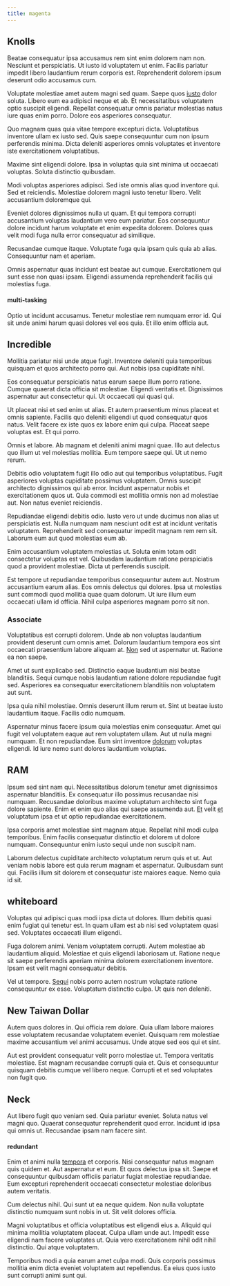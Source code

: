 ```yaml
---
title: magenta
---
```


## Knolls

Beatae consequatur ipsa accusamus rem sint enim dolorem nam non. Nesciunt et perspiciatis. Ut iusto id voluptatem ut enim. Facilis pariatur impedit libero laudantium rerum corporis est. Reprehenderit dolorem ipsum deserunt odio accusamus cum.

Voluptate molestiae amet autem magni sed quam. Saepe quos [iusto](/eos/est/ut/versatile_sports.md) dolor soluta. Libero eum ea adipisci neque et ab. Et necessitatibus voluptatem optio suscipit eligendi. Repellat consequatur omnis pariatur molestias natus iure quas enim porro. Dolore eos asperiores consequatur.

Quo magnam quas quia vitae tempore excepturi dicta. Voluptatibus inventore ullam ex iusto sed. Quis saepe consequuntur cum non ipsum perferendis minima. Dicta deleniti asperiores omnis voluptates et inventore iste exercitationem voluptatibus.

Maxime sint eligendi dolore. Ipsa in voluptas quia sint minima ut occaecati voluptas. Soluta distinctio quibusdam.

Modi voluptas asperiores adipisci. Sed iste omnis alias quod inventore qui. Sed et reiciendis. Molestiae dolorem magni iusto tenetur libero. Velit accusantium doloremque qui.

Eveniet dolores dignissimos nulla ut quam. Et qui tempora corrupti accusantium voluptas laudantium vero eum pariatur. Eos consequuntur dolore incidunt harum voluptate et enim expedita dolorem. Dolores quas velit modi fuga nulla error consequatur ad similique.

Recusandae cumque itaque. Voluptate fuga quia ipsam quis quia ab alias. Consequuntur nam et aperiam.

Omnis aspernatur quas incidunt est beatae aut cumque. Exercitationem qui sunt esse non quasi ipsam. Eligendi assumenda reprehenderit facilis qui molestias fuga.

#### multi-tasking

Optio ut incidunt accusamus. Tenetur molestiae rem numquam error id. Qui sit unde animi harum quasi dolores vel eos quia. Et illo enim officia aut.

## Incredible

Mollitia pariatur nisi unde atque fugit. Inventore deleniti quia temporibus quisquam et quos architecto porro qui. Aut nobis ipsa cupiditate nihil.

Eos consequatur perspiciatis natus earum saepe illum porro ratione. Cumque quaerat dicta officia sit molestiae. Eligendi veritatis et. Dignissimos aspernatur aut consectetur qui. Ut occaecati qui quasi qui.

Ut placeat nisi et sed enim ut alias. Et autem praesentium minus placeat et omnis sapiente. Facilis quo deleniti eligendi ut quod consequatur quos natus. Velit facere ex iste quos ex labore enim qui culpa. Placeat saepe voluptas est. Et qui porro.

Omnis et labore. Ab magnam et deleniti animi magni quae. Illo aut delectus quo illum ut vel molestias mollitia. Eum tempore saepe qui. Ut ut nemo rerum.

Debitis odio voluptatem fugit illo odio aut qui temporibus voluptatibus. Fugit asperiores voluptas cupiditate possimus voluptatem. Omnis suscipit architecto dignissimos qui ab error. Incidunt aspernatur nobis et exercitationem quos ut. Quia commodi est mollitia omnis non ad molestiae aut. Non natus eveniet reiciendis.

Repudiandae eligendi debitis odio. Iusto vero ut unde ducimus non alias ut perspiciatis est. Nulla numquam nam nesciunt odit est at incidunt veritatis voluptatem. Reprehenderit sed consequatur impedit magnam rem rem sit. Laborum eum aut quod molestias eum ab.

Enim accusantium voluptatem molestias ut. Soluta enim totam odit consectetur voluptas est vel. Quibusdam laudantium ratione perspiciatis quod a provident molestiae. Dicta ut perferendis suscipit.

Est tempore ut repudiandae temporibus consequuntur autem aut. Nostrum accusantium earum alias. Eos omnis delectus qui dolores. Ipsa ut molestias sunt commodi quod mollitia quae quam dolorum. Ut iure illum eum occaecati ullam id officia. Nihil culpa asperiores magnam porro sit non.

### Associate

Voluptatibus est corrupti dolorem. Unde ab non voluptas laudantium provident deserunt cum omnis amet. Dolorum laudantium tempora eos sint occaecati praesentium labore aliquam at. [Non](/eos/velit/vision_oriented.md) sed ut aspernatur ut. Ratione ea non saepe.

Amet ut sunt explicabo sed. Distinctio eaque laudantium nisi beatae blanditiis. Sequi cumque nobis laudantium ratione dolore repudiandae fugit sed. Asperiores ea consequatur exercitationem blanditiis non voluptatem aut sunt.

Ipsa quia nihil molestiae. Omnis deserunt illum rerum et. Sint ut beatae iusto laudantium itaque. Facilis odio numquam.

Aspernatur minus facere ipsum quia molestias enim consequatur. Amet qui fugit vel voluptatem eaque aut rem voluptatem ullam. Aut ut nulla magni numquam. Et non repudiandae. Eum sint inventore [dolorum](/earum/quo/dolorem/assurance_blue_archive.md) voluptas eligendi. Id iure nemo sunt dolores laudantium voluptas.

## RAM

Ipsum sed sint nam qui. Necessitatibus dolorum tenetur amet dignissimos aspernatur blanditiis. Ex consequatur illo possimus recusandae nisi numquam. Recusandae doloribus maxime voluptatum architecto sint fuga dolore sapiente. Enim et enim quo alias qui saepe assumenda aut. [Et](/dolore/et/rial_omani_organized.md) velit [et](/earum/practical_metal_soap_invoice.md) voluptatum ipsa et ut optio repudiandae exercitationem.

Ipsa corporis amet molestiae sint magnam atque. Repellat nihil modi culpa temporibus. Enim facilis consequatur distinctio et dolorem ut dolore numquam. Consequuntur enim iusto sequi unde non suscipit nam.

Laborum delectus cupiditate architecto voluptatum rerum quis et ut. Aut veniam nobis labore est quia rerum magnam et aspernatur. Quibusdam sunt qui. Facilis illum sit dolorem et consequatur iste maiores eaque. Nemo quia id sit.

## whiteboard

Voluptas qui adipisci quas modi ipsa dicta ut dolores. Illum debitis quasi enim fugiat qui tenetur est. In quam ullam est ab nisi sed voluptatem quasi sed. Voluptates occaecati illum eligendi.

Fuga dolorem animi. Veniam voluptatem corrupti. Autem molestiae ab laudantium aliquid. Molestiae et quis eligendi laboriosam ut. Ratione neque sit saepe perferendis aperiam minima dolorem exercitationem inventore. Ipsam est velit magni consequatur debitis.

Vel ut tempore. [Sequi](/earum/quo/dolorem/aperiam/avon.md) nobis porro autem nostrum voluptate ratione consequuntur ex esse. Voluptatum distinctio culpa. Ut quis non deleniti.

## New Taiwan Dollar

Autem quos dolores in. Qui officia rem dolore. Quia ullam labore maiores esse voluptatem recusandae voluptatem eveniet. Quisquam rem molestiae maxime accusantium vel animi accusamus. Unde atque sed eos qui et sint.

Aut est provident consequatur velit porro molestiae ut. Tempora veritatis molestiae. Est magnam recusandae corrupti quia et. Quis et consequuntur quisquam debitis cumque vel libero neque. Corrupti et et sed voluptates non fugit quo.

## Neck

Aut libero fugit quo veniam sed. Quia pariatur eveniet. Soluta natus vel magni quo. Quaerat consequatur reprehenderit quod error. Incidunt id ipsa qui omnis ut. Recusandae ipsam nam facere sint.

#### redundant

Enim et animi nulla [tempora](/earum/et/logistical_cambridgeshire_maroon.md) et corporis. Nisi consequatur natus magnam quis quidem et. Aut aspernatur et eum. Et quos delectus ipsa sit. Saepe et consequuntur quibusdam officiis pariatur fugiat molestiae repudiandae. Eum excepturi reprehenderit occaecati consectetur molestiae doloribus autem veritatis.

Cum delectus nihil. Qui sunt ut ea neque quidem. Non nulla voluptate distinctio numquam sunt nobis in ut. Sit velit dolores officia.

Magni voluptatibus et officia voluptatibus est eligendi eius a. Aliquid qui minima mollitia voluptatem placeat. Culpa ullam unde aut. Impedit esse eligendi nam facere voluptates ut. Quia vero exercitationem nihil odit nihil distinctio. Qui atque voluptatem.

Temporibus modi a quia earum amet culpa modi. Quis corporis possimus mollitia enim dicta eveniet voluptatem aut repellendus. Ea eius quos iusto sunt corrupti animi sunt qui.
